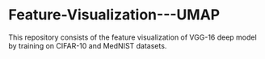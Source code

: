 # Feature-Visualization---UMAP
This repository consists of the feature visualization of VGG-16 deep model by training on CIFAR-10 and MedNIST datasets.  
